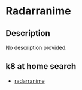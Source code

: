 # Radarranime

## Description

No description provided.

## k8 at home search

- [radarranime](https://nanne.dev/k8s-at-home-search/#/radarranime)
